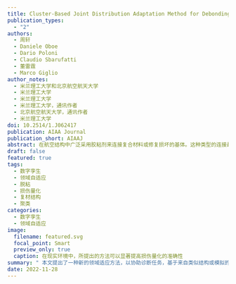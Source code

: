 ```yaml
---
title: Cluster-Based Joint Distribution Adaptation Method for Debonding Quantification in Composite Structures
publication_types:
  - "2"
authors:
  - 周轩
  - Daniele Oboe
  - Dario Poloni
  - Claudio Sbarufatti
  - 董雷霆
  - Marco Giglio
author_notes:
  - 米兰理工大学和北京航空航天大学
  - 米兰理工大学
  - 米兰理工大学
  - 米兰理工大学，通讯作者
  - 北京航空航天大学，通讯作者
  - 米兰理工大学
doi: 10.2514/1.J062417
publication: AIAA Journal
publication_short: AIAAJ
abstract: 在航空结构中广泛采用胶粘剂来连接复合材料或修复损坏的基体。这种类型的连接最常见的失效模式之一是疲劳载荷下的脱粘。在过去的几年里，丰富的实验数据已经证明了脱粘量化是可行的。在这种情况下，基于来自类似结构或模拟的标记数据使用领域自适应方法来协助损伤诊断任务将是非常有益的。然而，大多数领域适应方法是为分类问题设计的，无法有效解决回归问题。作者们在之前开发了一种基于模糊集的联合分布适应回归方法，可以应用于回归问题，但仅限于单一输出。本文方法的的创新之处在于利用聚类技术来处理多输出问题，采用改良的多核最大平均差异(MK-MMD)来改善领域域差异度量。所提出的方法被应用于含损伤的搭接剪切试样，以帮助脱粘量化。研究了多个领域自适应任务，包括从仿真到实验，从一个试样到另一个试样，证明了该方法可以显著提高在现实环境中损伤量化的准确性。所提出的方法未来可以被整合到具有相同名义值但个体仍存在差异的机队级数字孪生中。
draft: false
featured: true
tags:
  - 数字孪生
  - 领域自适应
  - 脱粘
  - 损伤量化
  - 复材结构
  - 聚类
categories:
  - 数字孪生
  - 领域自适应
image:
  filename: featured.svg
  focal_point: Smart
  preview_only: true
  caption: 在现实环境中，所提出的方法可以显著提高损伤量化的准确性
summary: " 本文提出了一种新的领域适应方法，以协助诊断任务，基于来自类似结构或模拟的标记数据，然后应用于开裂的搭接剪切试样以协助脱粘定量。"
date: 2022-11-28
---
```

